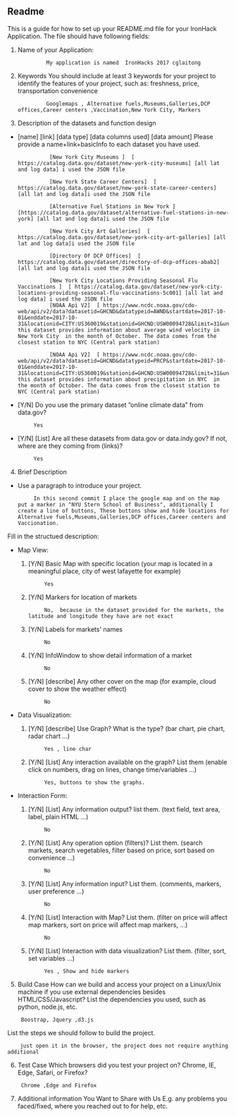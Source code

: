 Readme
-------------





This is a guide for how to set up your README.md file for your IronHack Application. The file should have following fields:

1. Name of your Application:

				My application is named  IronHacks 2017 cglaitong
				

2. Keywords
You should include at least 3 keywords for your project to identify the features of your project, such as: freshness, price, transportation convenience

				Googlemaps , Alternative fuels,Museums,Galleries,DCP offices,Career centers ,Vaccination,New York City, Markers

3. Description of the datasets and function design

* [name] [link] [data type] [data columns used] [data amount] Please provide a name+link+basicInfo to each dataset you have used.

				[New York City Museums ]  [ https://catalog.data.gov/dataset/new-york-city-museums] [all lat and log data] i used the JSON file
			
				[New York State Career Centers]  [ https://catalog.data.gov/dataset/new-york-state-career-centers] [all lat and log data]i used the JSON file
				
				[Alternative Fuel Stations in New York ]  [https://catalog.data.gov/dataset/alternative-fuel-stations-in-new-york] [all lat and log data]i used the JSON file
				
				[New York City Art Galleries]  [ https://catalog.data.gov/dataset/new-york-city-art-galleries] [all lat and log data]i used the JSON file
				
				[Directory Of DCP Offices]  [ https://catalog.data.gov/dataset/directory-of-dcp-offices-abab2] [all lat and log data]i used the JSON file

				[New York City Locations Providing Seasonal Flu Vaccinations ]  [ https://catalog.data.gov/dataset/new-york-city-locations-providing-seasonal-flu-vaccinations-5c001] [all lat and log data] i used the JSON file
				[NOAA Api V2]  [ https://www.ncdc.noaa.gov/cdo-web/api/v2/data?datasetid=GHCND&datatypeid=AWND&startdate=2017-10-01&enddate=2017-10-31&locationid=CITY:US360019&stationid=GHCND:USW00094728&limit=31&units=metric] this dataset provides information about average wind velocity in New York City  in the month of October. The data comes from the closest station to NYC (Central park station)

				[NOAA Api V2]  [ https://www.ncdc.noaa.gov/cdo-web/api/v2/data?datasetid=GHCND&datatypeid=PRCP&startdate=2017-10-01&enddate=2017-10-31&locationid=CITY:US360019&stationid=GHCND:USW00094728&limit=31&units=metric] this dataset provides information about precipitation in NYC  in the month of October. The data comes from the closest station to NYC (Central park station)

				
				
 * [Y/N] Do you use the primary dataset ”online climate data” from data.gov? 
 
			Yes
			 
 * [Y/N] [List] Are all these datasets from data.gov or data.indy.gov? If not, where are they coming from (links)?
 
			Yes 
4. Brief Description

 * Use a paragraph to introduce your project.
 
			In this second commit I place the google map and on the map put a marker in "NYU Stern School of Business", additionally I create a line of buttons, These buttons show and hide locations for Alternative fuels,Museums,Galleries,DCP offices,Career centers and Vaccionation. 

 Fill in the structued description:
 * Map View:
	1. [Y/N] Basic Map with specific location (your map is located in a meaningful place, city of west lafayette for example)
		
				Yes
	2. [Y/N] Markers for location of markets
				
				No,  because in the dataset provided for the markets, the latitude and longitude they have are not exact
	3. [Y/N] Labels for markets' names

				No
	4. [Y/N] InfoWindow to show detail information of a market
				
				No
	5. [Y/N] [describe] Any other cover on the map (for example, cloud cover to show the weather effect)

				No

 * Data Visualization:
	1. [Y/N] [describe] Use Graph? What is the type? (bar chart, pie chart, radar chart ...)

				Yes , line char
	2. [Y/N] [List] Any interaction available on the graph? List them (enable click on numbers, drag on lines, change time/variables ...)
			
				Yes, buttons to show the graphs.
	
 * Interaction Form:
	1. [Y/N] [List] Any information output? list them. (text field, text area, label, plain HTML ...)

				No
	2. [Y/N] [List] Any operation option (filters)? List them. (search markets, search vegetables, filter based on price, sort based on convenience ...)
				

				No
	3. [Y/N] [List] Any information input? List them. (comments, markers, user preference ...)


				No
	4. [Y/N] [List] Interaction with Map? List them. (filter on price will affect map markers, sort on price will affect map markers, ...)

				No
	5. [Y/N] [List] Interaction with data visualization? List them. (filter, sort, set variables ...)


				Yes , Show and hide markers

5. Build Case
How can we build and access your project on a Linux/Unix machine if you use external dependencies besides HTML/CSS/Javascript?
List the dependencies you used, such as python, node.js, etc.


		Boostrap, Jquery ,d3.js
List the steps we should follow to build the project.
		     

		just open it in the browser, the project does not require anything additional
		
6. Test Case
Which browsers did you test your project on? Chrome, IE, Edge, Safari, or Firefox?


		Chrome ,Edge and Firefox

7. Additional information You Want to Share with Us
E.g. any problems you faced/fixed, where you reached out to for help, etc.

